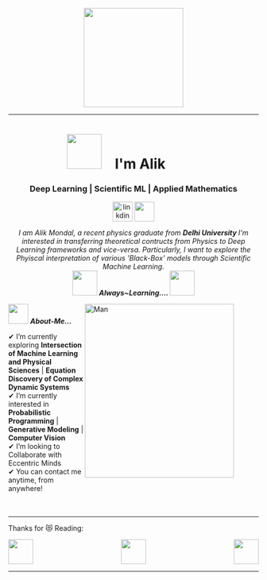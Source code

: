<p align="center">
  <img src="https://c4.wallpaperflare.com/wallpaper/287/39/645/artificial-intelligence-ai-black-wallpaper-preview.jpg" height="200"/>
</p>
<hr>
<h1 align="center" style="padding-right: 70px"><img src="https://c.tenor.com/EbsMN6_dOvYAAAAM/quby-chan-hi.gif" height="70" style="padding-right: 20px;"> I'm Alik </h1>
<h3 align="center"> Deep Learning | Scientific ML | Applied Mathematics </h3>
<p align="center">
<a href="https://www.linkedin.com/in/alik-mondal-921a971aa/" target="blank"><img align="center" src="https://cliply.co/wp-content/uploads/2021/02/372102050_LINKEDIN_ICON_TRANSPARENT_1080.gif" alt="linkdin" height="40" width="40" /></a>
 <a href = "mailto: aliktrikemaf@gmail.com"><img align="center" src="https://d1muf25xaso8hp.cloudfront.net/https%3A%2F%2Fs3.amazonaws.com%2Fappforest_uf%2Ff1626355319613x484158047569452200%2FGmail_Small_Business.gif?w=&h=&auto=compress&dpr=1&fit=max" height="40" width="40" /></a>
</p>
</p>



<p align="center">
  <em>
    I am Alik Mondal, a recent physics graduate from <b> Delhi University </b>
    I'm interested in transferring theoretical contructs from Physics to Deep Learning frameworks and vice-versa. Particularly, I want to explore the Phyiscal 
    interpretation of various 'Black-Box' models through Scientific Machine Learning. 
  </em> 
  <br>
  <img src="https://onlinegiftools.com/images/examples-onlinegiftools/jump-hello-transparent.gif" width="50" /> <b><i>Always~Learning.... </i></b><img src="https://onlinegiftools.com/images/examples-onlinegiftools/jump-hello-transparent.gif" width="50"/>
</p>

<img align="right" width=300px alt="Man" src="https://media1.giphy.com/media/l3nWk9GdJ24B3OuY0/giphy-downsized.gif" height="350" width="200" style="padding-right: 50px;" />

<img src="https://acegif.com/wp-content/uploads/2020/11/am0ngsusxh-36.gif" width="40px" >&nbsp;***About-Me...***

✔ I’m currently exploring **Intersection of Machine Learning and Physical Sciences** | **Equation Discovery of Complex Dynamic Systems** <br>
✔ I’m currently interested in **Probabilistic Programming** | **Generative Modeling** | **Computer Vision**<br>
✔ I’m looking to Collaborate with Eccentric Minds<br>
✔ You can contact me anytime, from anywhere! <br><br><br>
 
<hr>

Thanks for 😻 Reading:

<div>
    <img src="https://pic.funnygifsbox.com/uploads/2019/09/funnygifsbox.com-2019-09-15-07-44-34-43.gif" style="width: 50px; height: 50px; float: left" />
    <img src="https://media2.giphy.com/media/zMBxHAnCevIXu/200w.gif" style="width: 50px; height: 50px; float: right;" />
    <img src="https://pic.funnygifsbox.com/uploads/2019/10/funnygifsbox.com-2019-10-01-12-43-31-62.gif" style="display:block; margin-left: auto; margin-right:auto; width:50px;" />
        
</div>

<hr>

